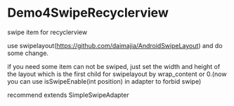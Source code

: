 # Demo4SwipeRecyclerview
swipe item for recyclerview

use swipelayout(https://github.com/daimajia/AndroidSwipeLayout) and do some change.

if you need some item can not be swiped,
just set the width and height of the layout which is the first child for swipelayout by wrap_content or 0.(now you can use isSwipeEnable(int position) in adapter to forbid swipe)

recommend extends SimpleSwipeAdapter
